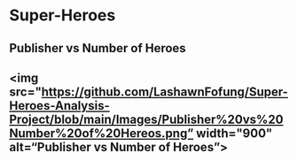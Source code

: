 # Super-Heroes

<h2>Publisher vs Number of Heroes<h2>

  <img src="https://github.com/LashawnFofung/Super-Heroes-Analysis-Project/blob/main/Images/Publisher%20vs%20Number%20of%20Hereos.png” width="900" alt=“Publisher vs Number of Heroes”>
  
